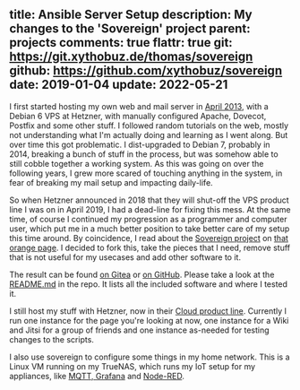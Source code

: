 title: Ansible Server Setup
description: My changes to the 'Sovereign' project
parent: projects
comments: true
flattr: true
git: https://git.xythobuz.de/thomas/sovereign
github: https://github.com/xythobuz/sovereign
date: 2019-01-04
update: 2022-05-21
---

I first started hosting my own web and mail server in [April 2013](/2013_04_02_zaphod.html), with a Debian 6 VPS at Hetzner, with manually configured Apache, Dovecot, Postfix and some other stuff.
I followed random tutorials on the web, mostly not understanding what I'm actually doing and learning as I went along.
But over time this got problematic.
I dist-upgraded to Debian 7, probably in 2014, breaking a bunch of stuff in the process, but was somehow able to still cobble together a working system.
As this was going on over the following years, I grew more scared of touching anything in the system, in fear of breaking my mail setup and impacting daily-life.

So when Hetzner announced in 2018 that they will shut-off the VPS product line I was on in April 2019, I had a dead-line for fixing this mess.
At the same time, of course I continued my progression as a programmer and computer user, which put me in a much better position to take better care of my setup this time around.
By coincidence, I read about the [Sovereign project](https://github.com/sovereign/sovereign) on [that orange page](https://hn.algolia.com/?dateRange=all&page=0&prefix=false&query=github.com%2Fsovereign&sort=byPopularity&type=story).
I decided to fork this, take the pieces that I need, remove stuff that is not useful for my usecases and add other software to it.

The result can be found [on Gitea](https://git.xythobuz.de/thomas/sovereign) or [on GitHub](https://github.com/xythobuz/sovereign).
Please take a look at the [README.md](https://git.xythobuz.de/thomas/sovereign/src/branch/master/README.md) in the repo.
It lists all the included software and where I tested it.

I still host my stuff with Hetzner, now in their [Cloud product line](https://www.hetzner.com/cloud).
Currently I run one instance for the page you're looking at now, one instance for a Wiki and Jitsi for a group of friends and one instance as-needed for testing changes to the scripts.

I also use sovereign to configure some things in my home network.
This is a Linux VM running on my TrueNAS, which runs my IoT setup for my appliances, like [MQTT, Grafana](/influxdb.html) and [Node-RED](/nodered.html).
